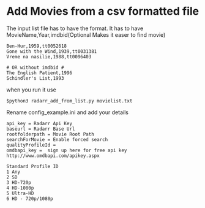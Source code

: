 # Add Movies from a csv formatted file

The input list file has to have the format. It has to have MovieName,Year,imdbid(Optional Makes it easer to find movie)
```
Ben-Hur,1959,tt0052618
Gone with the Wind,1939,tt0031381
Vreme na nasilie,1988,tt0096403

# OR without imdbid #
The English Patient,1996
Schindler's List,1993
```
when you run it use
```
$python3 radarr_add_from_list.py movielist.txt
```
Rename config_example.ini and add your details

```
api_key = Radarr Api Key
baseurl = Radarr Base Url
rootfolderpath = Movie Root Path
searchForMovie = Enable forced search
qualityProfileId = 
omdbapi_key =  sign up here for free api key http://www.omdbapi.com/apikey.aspx
```
```
Standard Profile ID
1 Any
2 SD
3 HD-720p
4 HD-1080p
5 Ultra-HD
6 HD - 720p/1080p
```
